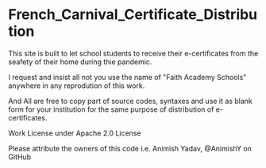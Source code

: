 # French_Carnival_Certificate_Distribution

This site is built to let school students to receive their e-certificates from the seafety of their home during thie pandemic.

I request and insist all not you use the name of "Faith Academy Schools" anywhere in any reprodution of this work.

And All are free to copy part of source codes, syntaxes and use it as blank form for your institution for the same purpose of distribution of e-certificates.

Work License under Apache 2.0 License

Please attribute the owners of this code i.e. Animish Yadav, @AnimishY on GitHub
